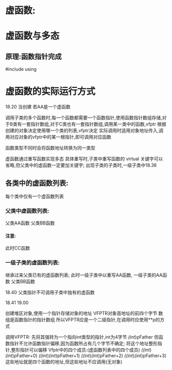 # 虚函数:
# 虚函数与多态
## 原理:函数指针完成
#include<iostream>
using
# 虚函数的实际运行方式
18.20
当创建
若AA是一个虚函数

调用子类的多个函数时,每一个函数都需要一个函数指针,使用函数指针数组存储,对于B类有一套指针数组,对于C类也有一套指针数组,调用某一类中的函数,vfptr
根据创建的对象决定使用哪一个类的列表,vfptr决定
实际调用时适用对象地址传入,调用对应对象的vfptr中的某一根指针,即可调用对应函数

函数类型不同时会将函数地址转换为同一类型



虚函数通过重写函数实现多态
具体重写时,子类中重写函数的 virtual 关键字可以省略,但父类中的虚函数一定要加关键字;
出现子类的子类时,一级子类中18.36

## 各类中的虚函数列表:
每个类中仅有一个虚函数列表
### 父类中虚函数列表:
父类AA函数
父类BB函数
#### 注意:
此时CC函数
### 一级子类的虚函数列表:
继承过来父类已有的虚函数列表;
此时一级子类中以重写AA函数,
一级子类的AA函数
父类BB函数

18.40
父类指针不可调用子类中独有的虚函数

18.41
19.00

创建堆区对象,使用一个指针存储对象的地址
VFPTR对象首地址的前四个字节
数组是函数指针的指针数组
所以VFPTR应是一个二级指针,在调用时应使用**p的方式


调用VFPTR:
先将其强转为一个指向int类型的指针,int为4字节
*(int*)pFather
但函数指针不允许函数指针偏移,因为函数所占有几个字节不确定;
将这个地址整形指针,整形指针可以偏移
Vfptr中的四个成员:(虚函数列表中的四个成员)
*((int*)*(int*)pFather+0)
*((int*)*(int*)pFather+1)
*((int*)*(int*)pFather+2)
*((int*)*(int*)pFather+3)
这些地址就是四个函数的地址,但这些地址不应调用(无对象)